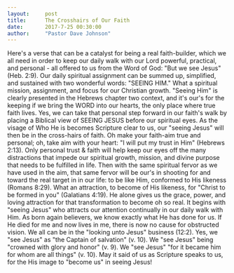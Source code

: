 ```yaml
---
layout:     post
title:      The Crosshairs of Our Faith
date:       2017-7-25 00:30:00
author:     "Pastor Dave Johnson"
---
```


 Here's a verse that can be a catalyst for being a real faith-builder, which we all need in order to keep our daily walk with our Lord powerful, practical, and personal - all offered to us from the Word of God:  "But we see Jesus" (Heb. 2:9).  Our daily spiritual assignment can be summed up, simplified, and sustained with two wonderful words: "SEEING HIM."   What a spiritual mission, assignment, and focus for our Christian growth.  "Seeing Him" is clearly presented in the Hebrews chapter two context, and it's our's for the keeping if we bring the WORD into our hearts, the only place where true faith lives.   Yes, we can take that personal step forward in our faith's walk by placing a Biblical view of SEEING JESUS  before our spiritual eyes.  As the visage of Who He is becomes Scripture clear to us, our "seeing Jesus" will then be in the cross-hairs of faith.  Oh make your faith-aim true and personal; oh, take aim with your heart: "I will put my trust in Him" (Hebrews 2:13).  Only personal trust & faith will help keep our eyes off the many distractions that impede our spiritual growth, mission, and divine purpose that needs to be fulfilled in life.  Then with the same spiritual fervor as we have used in the aim, that same fervor will be our's in shooting for and toward the real target in in our life:  to be like Him,  conformed to His likeness (Romans 8:29).  What an attraction, to become of His likeness, for "Christ to be formed in you" (Galatians 4:19).   He alone gives us the grace, power, and loving attraction for that transformation to become oh so real.  It begins with "seeing Jesus" who  attracts our attention continually in our daily walk with Him.   As born again believers, we know exactly what He has done for us.  If He died for me and now lives in me, there is now no cause for obstructed vision.  We all can be in the "looking unto Jesus" business (12:2).  Yes, we "see Jesus" as "the Captain of salvation" (v. 10).  We "see Jesus" being "crowned with glory and honor" (v. 9).   We "see Jesus" "for it became him for whom are all things" (v. 10).  May it said of us as Scripture speaks to us, for the His image  to "become us" in seeing Jesus!
